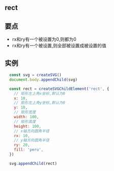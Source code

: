 ## rect

要点
----------
- rx和ry有一个被设置为0,则都为0
- rx和ry有一个被设置,则全部被设置成被设置的值

实例
----------

```javascript
  const svg = createSVG()
  document.body.appendChild(svg)

  const rect = createSVGChildElement('rect', {
    // 矩形左上角x坐标,默认为0
    x: 10,
    // 矩形左上角y坐标,默认为0
    y: 10,
    // 矩形宽度
    width: 100,
    // 矩形高度
    height: 100,
    // x轴方向圆角半径
    rx: 10,
    // y轴方向圆角半径
    ry: 20,
    fill: 'peru',
  })

  svg.appendChild(rect)
```

